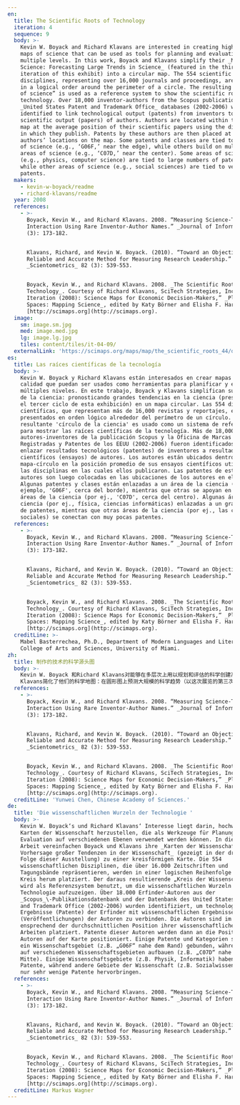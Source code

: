```yaml
---
en:
  title: The Scientific Roots of Technology
  iteration: 4
  sequence: 9
  body: >-
    Kevin W. Boyack and Richard Klavans are interested in creating high-quality
    maps of science that can be used as tools for planning and evaluation on
    multiple levels. In this work, Boyack and Klavans simplify their _Maps of
    Science: Forecasting Large Trends in Science_ (featured in the third
    iteration of this exhibit) into a circular map. The 554 scientific
    disciplines, representing over 16,000 journals and proceedings, are placed
    in a logical order around the perimeter of a circle. The resulting “circle
    of science” is used as a reference system to show the scientific roots of
    technology. Over 18,000 inventor-authors from the Scopus publication and
    _United States Patent and Trademark Office_ databases (2002-2006) were
    identified to link technological output (patents) from inventors to
    scientific output (papers) of authors. Authors are located within the circle
    map at the average position of their scientific papers using the disciplines
    in which they publish. Patents by these authors are then placed at the
    authors’ locations on the map. Some patents and classes are tied to one area
    of science (e.g., ‘G06F,’ near the edge), while others build on multiple
    areas of science (e.g., ‘C07D,’ near the center). Some areas of science
    (e.g., physics, computer science) are tied to large numbers of patents,
    while other areas of science (e.g., social sciences) are tied to very few
    patents.
  makers:
    - kevin-w-boyack/readme
    - richard-klavans/readme
  year: 2008
  references:
    - >-
      Boyack, Kevin W., and Richard Klavans. 2008. “Measuring Science-Technology
      Interaction Using Rare Inventor-Author Names.” _Journal of Informetrics_ 2
      (3): 173-182.


      Klavans, Richard, and Kevin W. Boyack. (2010). “Toward an Objective,
      Reliable and Accurate Method for Measuring Research Leadership.”
      _Scientometrics_ 82 (3): 539-553.


      Boyack, Kevin W., and Richard Klavans. 2008. _The Scientific Roots of
      Technology_. Courtesy of Richard Klavans, SciTech Strategies, Inc. In “4th
      Iteration (2008): Science Maps for Economic Decision-Makers,” _Places &
      Spaces: Mapping Science_, edited by Katy Börner and Elisha F. Hardy.
      [http://scimaps.org](http://scimaps.org).
  image:
    sm: image.sm.jpg
    med: image.med.jpg
    lg: image.lg.jpg
    tiles: content/tiles/it-04-09/
  externalLink: 'https://scimaps.org/maps/map/the_scientific_roots_44/detail'
es:
  title: Las raíces científicas de la tecnología
  body: >-
    Kevin W. Boyack y Richard Klavans están interesados en crear mapas de alta
    calidad que puedan ser usados como herramientas para planificar y evaluar a
    múltiples niveles. En este trabajo, Boyack y Klavans simplifican sus Mapas
    de la ciencia: pronosticando grandes tendencias en la ciencia (presentado en
    el tercer ciclo de esta exhibición) en un mapa circular. Las 554 disciplinas
    científicas, que representan más de 16,000 revistas y reportajes, están
    presentados en orden lógico alrededor del perímetro de un círculo. El
    resultante 'círculo de la ciencia' es usado como un sistema de referencia
    para mostrar las raíces científicas de la tecnología. Más de 18,000
    autores-inventores de la publicación Scopus y la Oficina de Marcas
    Registradas y Patentes de los EEUU (2002-2006) fueron identificados para
    enlazar resultados tecnológicos (patentes) de inventores a resultados
    científicos (ensayos) de autores. Los autores están ubicados dentro del
    mapa-círculo en la posición promedio de sus ensayos científicos utilizando
    las disciplinas en las cuales ellos publicaron. Las patentes de estos
    autores son luego colocadas en las ubicaciones de los autores en el mapa.
    Algunas patentes y clases están enlazadas a un área de la ciencia (por
    ejemplo, 'G06F', cerca del borde), mientras que otras se apoyan en múltiples
    áreas de la ciencia (por ej., 'C07D', cerca del centro). Algunas áreas de la
    ciencia (por ej., física, ciencias informáticas) enlazadas a un gran número
    de patentes, mientras que otras áreas de la ciencia (por ej., las ciencias
    sociales) se conectan con muy pocas patentes.
  references:
    - >-
      Boyack, Kevin W., and Richard Klavans. 2008. “Measuring Science-Technology
      Interaction Using Rare Inventor-Author Names.” _Journal of Informetrics_ 2
      (3): 173-182.


      Klavans, Richard, and Kevin W. Boyack. (2010). “Toward an Objective,
      Reliable and Accurate Method for Measuring Research Leadership.”
      _Scientometrics_ 82 (3): 539-553.


      Boyack, Kevin W., and Richard Klavans. 2008. _The Scientific Roots of
      Technology_. Courtesy of Richard Klavans, SciTech Strategies, Inc. In “4th
      Iteration (2008): Science Maps for Economic Decision-Makers,” _Places &
      Spaces: Mapping Science_, edited by Katy Börner and Elisha F. Hardy.
      [http://scimaps.org](http://scimaps.org).
  creditLine: >-
    Mabel Basterrechea, Ph.D., Department of Modern Languages and Literatures,
    College of Arts and Sciences, University of Miami.
zh:
  title: 制作的技术的科学源头图
  body: >-
    Kevin W. Boyack 和Richard Klavans对能够在多层次上用以规划和评估的科学创建高质量地图很感兴趣。在此工作上，Boyack和
    Klavans简化了他们的科学地图：在圆形图上预测大规模的科学趋势（以这次展览的第三次迭代为特征）554个科学学科，代表了16000个期刊和会议，都已按照逻辑顺序围绕圆的周长排列。所产生的的“科学圆圈”作为一个参考系统来展示技术的科学来源。通过链接从发明人的技术成果（专利）到作者的学术成果（论文）来识别Scopus数据库的出版物和美国专利商标局数据库（2002-2006）的18,250个发明人-作者数据集。利用他们所发表的学科，圆圈图中的作者位于科学论文的平均位置。这些作者的专利在地图上位于作者的位置。一些专利和分类号与科学的一个领域相关（例如，G06F临边），同时其他的则是与科学的多个领域相关（例如，C07D靠近中心）。科学的一些领域（例如物理学、计算机科学）与大量的专利相关，同时科学的其他领域（例如社会科学）则与很少的专利相关。
  references:
    - >-
      Boyack, Kevin W., and Richard Klavans. 2008. “Measuring Science-Technology
      Interaction Using Rare Inventor-Author Names.” _Journal of Informetrics_ 2
      (3): 173-182.


      Klavans, Richard, and Kevin W. Boyack. (2010). “Toward an Objective,
      Reliable and Accurate Method for Measuring Research Leadership.”
      _Scientometrics_ 82 (3): 539-553.


      Boyack, Kevin W., and Richard Klavans. 2008. _The Scientific Roots of
      Technology_. Courtesy of Richard Klavans, SciTech Strategies, Inc. In “4th
      Iteration (2008): Science Maps for Economic Decision-Makers,” _Places &
      Spaces: Mapping Science_, edited by Katy Börner and Elisha F. Hardy.
      [http://scimaps.org](http://scimaps.org).
  creditLine: 'Yunwei Chen, Chinese Academy of Sciences.'
de:
  title: 'Die wissenschaftlichen Wurzeln der Technologie '
  body: >-
    Kevin W. Boyack‘s und Richard Klavans‘ Interesse liegt darin, hochwertige
    Karten der Wissenschaft herzustellen, die als Werkzeuge für Planung und
    Evaluation auf verschiedenen Ebenen verwendet werden können. In dieser
    Arbeit vereinfachen Boyack und Klavans ihre _Karten der Wissenschaft:
    Vorhersage großer Tendenzen in der Wissenschaft_ (gezeigt in der dritten
    Folge dieser Ausstellung) zu einer kreisförmigen Karte. Die 554
    wissenschaftlichen Disziplinen, die über 16.000 Zeitschriften und
    Tagungsbände repräsentieren, werden in einer logischen Reihenfolge um einen
    Kreis herum platziert. Der daraus resultierende „Kreis der Wissenschaft“
    wird als Referenzsystem benutzt, um die wissenschaftlichen Wurzeln der
    Technologie aufzuzeigen. Über 18.000 Erfinder-Autoren aus der
    _Scopus_\-Publikationsdatenbank und der Datenbank des United States Patent
    and Trademark Office (2002-2006) wurden identifiziert, um technologische
    Ergebnisse (Patente) der Erfinder mit wissenschaftlichen Ergebnissen
    (Veröffentlichungen) der Autoren zu verbinden. Die Autoren sind im Kreis
    ensprechend der durchschnittlichen Position ihrer wissenschaftlichen
    Arbeiten platziert. Patente dieser Autoren werden dann an die Position der
    Autoren auf der Karte positioniert. Einige Patente und Kategorien sind an
    ein Wissenschaftsgebiet (z.B. „G06F“ nahe dem Rand) gebunden, während andere
    auf verschiedenen Wissenschaftsgebieten aufbauen (z.B. „C07D“ nahe der
    Mitte). Einige Wissenschaftsgebiete (z.B. Physik, Informatik) haben viele
    Patente, während andere Gebiete der Wissenschaft (z.B. Sozialwissenschaften)
    nur sehr wenige Patente hervorbringen.
  references:
    - >-
      Boyack, Kevin W., and Richard Klavans. 2008. “Measuring Science-Technology
      Interaction Using Rare Inventor-Author Names.” _Journal of Informetrics_ 2
      (3): 173-182.


      Klavans, Richard, and Kevin W. Boyack. (2010). “Toward an Objective,
      Reliable and Accurate Method for Measuring Research Leadership.”
      _Scientometrics_ 82 (3): 539-553.


      Boyack, Kevin W., and Richard Klavans. 2008. _The Scientific Roots of
      Technology_. Courtesy of Richard Klavans, SciTech Strategies, Inc. In “4th
      Iteration (2008): Science Maps for Economic Decision-Makers,” _Places &
      Spaces: Mapping Science_, edited by Katy Börner and Elisha F. Hardy.
      [http://scimaps.org](http://scimaps.org).
  creditLine: Markus Wagner
---
```

